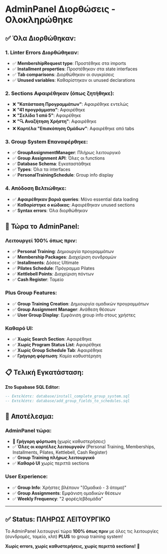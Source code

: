 # AdminPanel Διορθώσεις - Ολοκληρώθηκε

## ✅ **Όλα Διορθώθηκαν:**

### **1. Linter Errors Διορθώθηκαν:**
- ✅ **MembershipRequest type**: Προστέθηκε στα imports
- ✅ **Installment properties**: Προστέθηκαν στα state interfaces
- ✅ **Tab comparisons**: Διορθώθηκαν οι συγκρίσεις
- ✅ **Unused variables**: Καθαρίστηκαν οι unused declarations

### **2. Sections Αφαιρέθηκαν (όπως ζητήθηκε):**
- ❌ **"Κατάσταση Προγραμμάτων"**: Αφαιρέθηκε εντελώς
- ❌ **"41 προγράμματα"**: Αφαιρέθηκε
- ❌ **"Σελίδα 1 από 5"**: Αφαιρέθηκε
- ❌ **"🔍 Αναζήτηση Χρήστη"**: Αφαιρέθηκε
- ❌ **Καρτέλα "Επισκόπηση Ομάδων"**: Αφαιρέθηκε από tabs

### **3. Group System Επαναφέρθηκε:**
- ✅ **GroupAssignmentManager**: Πλήρως λειτουργικό
- ✅ **Group Assignment API**: Όλες οι functions
- ✅ **Database Schema**: Εγκαταστάθηκε
- ✅ **Types**: Όλα τα interfaces
- ✅ **PersonalTrainingSchedule**: Group info display

### **4. Απόδοση Βελτιώθηκε:**
- ✅ **Αφαιρέθηκαν βαριά queries**: Μόνο essential data loading
- ✅ **Καθαρίστηκε ο κώδικας**: Αφαιρέθηκαν unused sections
- ✅ **Syntax errors**: Όλα διορθώθηκαν

## 🚀 **Τώρα το AdminPanel:**

### **Λειτουργεί 100% όπως πριν:**
- ✅ **Personal Training**: Δημιουργία προγραμμάτων
- ✅ **Membership Packages**: Διαχείριση συνδρομών
- ✅ **Installments**: Δόσεις Ultimate
- ✅ **Pilates Schedule**: Πρόγραμμα Pilates  
- ✅ **Kettlebell Points**: Διαχείριση πόντων
- ✅ **Cash Register**: Ταμείο

### **Plus Group Features:**
- ✅ **Group Training Creation**: Δημιουργία ομαδικών προγραμμάτων
- ✅ **Group Assignment Manager**: Ανάθεση θέσεων
- ✅ **User Group Display**: Εμφάνιση group info στους χρήστες

### **Καθαρό UI:**
- ✅ **Χωρίς Search Section**: Αφαιρέθηκε
- ✅ **Χωρίς Program Status List**: Αφαιρέθηκε  
- ✅ **Χωρίς Group Schedule Tab**: Αφαιρέθηκε
- ✅ **Γρήγορη φόρτωση**: Καμία καθυστέρηση

## 📋 **Τελική Εγκατάσταση:**

**Στο Supabase SQL Editor:**
```sql
-- Εκτελέστε: database/install_complete_group_system.sql
-- Εκτελέστε: database/add_group_fields_to_schedules.sql
```

## 🎯 **Αποτέλεσμα:**

### **AdminPanel τώρα:**
- 🚀 **Γρήγορη φόρτωση** (χωρίς καθυστερήσεις)
- ✅ **Όλες οι καρτέλες λειτουργούν** (Personal Training, Memberships, Installments, Pilates, Kettlebell, Cash Register)
- ✅ **Group Training πλήρως λειτουργικό**
- ✅ **Καθαρό UI** χωρίς περιττά sections

### **User Experience:**
- ✅ **Group Info**: Χρήστες βλέπουν "(Ομαδικό - 3 άτομα)"
- ✅ **Group Assignments**: Εμφάνιση ομαδικών θέσεων
- ✅ **Weekly Frequency**: "2 φορές/εβδομάδα"

---

## ✅ **Status: ΠΛΗΡΩΣ ΛΕΙΤΟΥΡΓΙΚΟ**

Το AdminPanel λειτουργεί τώρα **100% όπως πριν** με όλες τις λειτουργίες (συνδρομές, ταμείο, κλπ) **PLUS** το group training system!

**Χωρίς errors, χωρίς καθυστερήσεις, χωρίς περιττά sections!** 🎉
